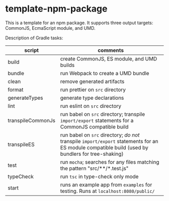 template-npm-package
=======================

This is a template for an npm package. It supports three output targets: CommonJS, EcmaScript module, and UMD.

Description of Gradle tasks:

| script | comments |
| ------ | -------- |
| build  | create CommonJS, ES module, and UMD builds |
| bundle | run Webpack to create a UMD bundle |
| clean | remove generated artifacts |
| format | run prettier on `src` directory |
| generateTypes | generate type declarations |
| lint | run eslint on `src` directory |
| transpileCommonJs | run babel on `src` directory; transpile `import/export` statements for a CommonJS compatible build |
| transpileES |  run babel on `src` directory; *do not* transpile `import/export` statements for an ES module compatible build (used by bundlers for tree-shaking) |
| test | run `mocha`; searches for any files matching the pattern "src/**/*.test.js" |
| typeCheck | run `tsc` in type-check only mode |
| start  | runs an example app from `examples` for testing. Runs at `localhost:8080/public/` |
